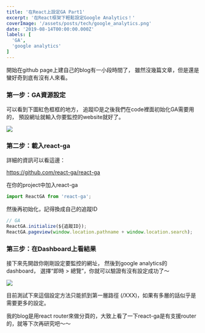 ```yaml
---
title: '在React上設定GA Part1'
excerpt: '在React框架下輕鬆設定Google Analytics！'
coverImage: '/assets/posts/tech/google_analytics.png'
date: '2019-08-14T00:00:00.000Z'
labels: [
  'GA',
  'google analytics'
]
---
```


開始在github page上建自己的blog有一小段時間了， 雖然沒幾篇文章，但是還是蠻好奇到底有沒有人來看。

### 第一步：GA資源設定

可以看到下圖紅色框框的地方， 追蹤ID是之後我們在code裡面初始化GA需要用的， 預設網址就輸入你要監控的website就好了。

<img src='/assets/posts/tech/ga1/ga1_1.png'/>

### 第二步：載入react-ga

詳細的資訊可以看這邊：

<a href='https://github.com/react-ga/react-ga' target="_blank">https://github.com/react-ga/react-ga</a>

在你的project中加入react-ga

```javascript
import ReactGA from 'react-ga';
```

然後再初始化，記得換成自己的追蹤ID

```javascript
// GA
ReactGA.initialize(${追蹤ID});
ReactGA.pageview(window.location.pathname + window.location.search);
```

### 第三步：在Dashboard上看結果

接下來先開啟你剛剛設定要監控的網址， 然後到google analytics的dashboard， 選擇“即時 > 總覽”，你就可以驗證有沒有設定成功了～

<img src='/assets/posts/tech/ga1/ga1_2.png'/>

目前測試下來這個設定方法只能抓到第一層路徑 (/XXX)，如果有多層的話似乎是需要更多的設定。

我的blog是用react router來做分頁的，大致上看了一下react-ga是有支援router的，就等下次再研究吧～～